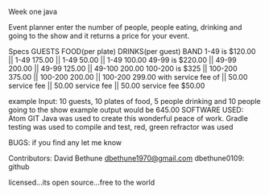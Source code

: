 Week one java

Event planner enter the number of people, people eating, drinking and going to the show and it returns a price for your event.

Specs
          GUESTS                     FOOD(per plate)        DRINKS(per guest)         BAND
      1-49 is $120.00        ||    1-49     175.00     ||   1-49  50.00         ||   1-49      100.00
      49-99 is $220.00       ||    49-99    200.00     ||   49-99 125.00        ||   49-100    200.00
      100-200 is $325        ||    100-200  375.00     ||   100-200 200.00      ||   100-200   299.00
      with service fee of    ||    50.00 service fee   ||   50.00 service fee   ||    50.00 service fee
       $50.00

example Input: 10 guests, 10 plates of food, 5 people drinking and 10 people going to the show
example output would be 645.00
SOFTWARE USED:
Atom
GIT
Java was used to create this wonderful peace of work.
Gradle testing was used to compile and test, red, green refractor was used 

BUGS:
if you find any let me know

Contributors:
David Bethune
dbethune1970@gmail.com
dbethune0109: github

licensed...its open source...free to the world
